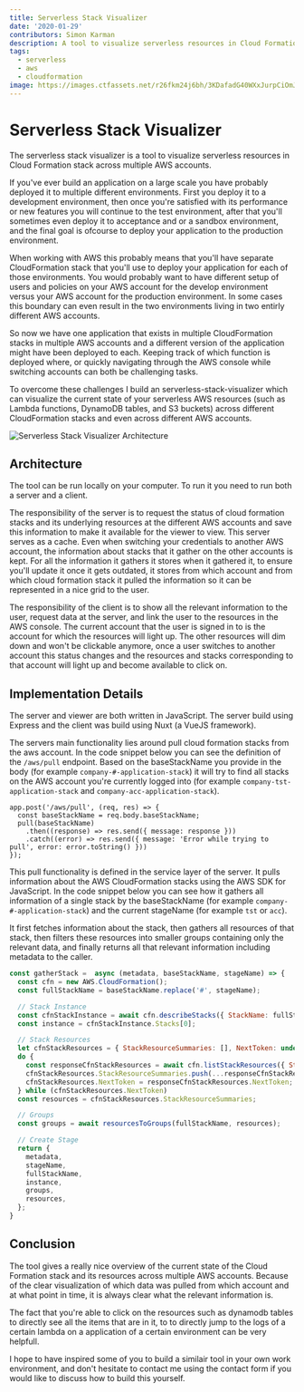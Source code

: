 ```yaml
---
title: Serverless Stack Visualizer
date: '2020-01-29'
contributors: Simon Karman
description: A tool to visualize serverless resources in Cloud Formation stack across multiple AWS accounts
tags:
  - serverless
  - aws
  - cloudformation
image: https://images.ctfassets.net/r26fkm24j6bh/3KDafadG40WXxJurpCiOmJ/3d6bdb2dd8289cdd5faf11760e0db64d/serverless-stack-visualiser__1_.png
---
```


# Serverless Stack Visualizer
The serverless stack visualizer is a tool to visualize serverless resources in Cloud Formation stack across multiple AWS accounts.

If you've ever build an application on a large scale you have probably deployed it to multiple different environments. First you deploy it to a development environment, then once you're satisfied with its performance or new features you will continue to the test environment, after that you'll sometimes even deploy it to acceptance and or a sandbox environment, and the final goal is ofcourse to deploy your application to the production environment.

When working with AWS this probably means that you'll have separate CloudFormation stack that you'll use to deploy your application for each of those environments. You would probably want to have different setup of users and policies on your AWS account for the develop environment versus your AWS account for the production environment. In some cases this boundary can even result in the two environments living in two entirly different AWS accounts.

So now we have one application that exists in multiple CloudFormation stacks in multiple AWS accounts and a different version of the application might have been deployed to each. Keeping track of which function is deployed where, or quickly navigating through the AWS console while switching accounts can both be challenging tasks.

To overcome these challenges I build an serverless-stack-visualizer which can visualize the current state of your serverless AWS resources (such as Lambda functions, DynamoDB tables, and S3 buckets) across different CloudFormation stacks and even across different AWS accounts.

![Serverless Stack Visualizer Architecture](//images.ctfassets.net/r26fkm24j6bh/3KDafadG40WXxJurpCiOmJ/3d6bdb2dd8289cdd5faf11760e0db64d/serverless-stack-visualiser__1_.png)

## Architecture
The tool can be run locally on your computer. To run it you need to run both a server and a client.

The responsibility of the server is to request the status of cloud formation stacks and its underlying resources at the different AWS accounts and save this information to make it available for the viewer to view. This server serves as a cache. Even when switching your credentials to another AWS account, the information about stacks that it gather on the other accounts is kept. For all the information it gathers it stores when it gathered it, to ensure you'll update it once it gets outdated, it stores from which account and from which cloud formation stack it pulled the information so it can be represented in a nice grid to the user.

The responsibility of the client is to show all the relevant information to the user, request data at the server, and link the user to the resources in the AWS console. The current account that the user is signed in to is the account for which the resources will light up. The other resources will dim down and won't be clickable anymore, once a user switches to another account this status changes and the resources and stacks corresponding to that account will light up and become available to click on.

## Implementation Details
The server and viewer are both written in JavaScript. The server build using Express and the client was build using Nuxt (a VueJS framework).

The servers main functionality lies around pull cloud formation stacks from the aws account. In the code snippet below you can see the definition of the `/aws/pull` endpoint. Based on the baseStackName you provide in the body (for example `company-#-application-stack`) it will try to find all stacks on the AWS account you're currently logged into (for example `company-tst-application-stack` and `company-acc-application-stack`).

```
app.post('/aws/pull', (req, res) => {
  const baseStackName = req.body.baseStackName;
  pull(baseStackName)
    .then((response) => res.send({ message: response }))
    .catch((error) => res.send({ message: 'Error while trying to pull', error: error.toString() }))
});
```

This pull functionality is defined in the service layer of the server. It pulls information about the AWS CloudFormation stacks using the AWS SDK for JavaScript. In the code snippet below you can see how it gathers all information of a single stack by the baseStackName (for example `company-#-application-stack`) and the current stageName (for example `tst` or `acc`).

It first fetches information about the stack, then gathers all resources of that stack, then filters these resources into smaller groups containing only the relevant data, and finally returns all that relevant information including metadata to the caller.

```javascript
const gatherStack =  async (metadata, baseStackName, stageName) => {
  const cfn = new AWS.CloudFormation();
  const fullStackName = baseStackName.replace('#', stageName);

  // Stack Instance
  const cfnStackInstance = await cfn.describeStacks({ StackName: fullStackName }).promise();
  const instance = cfnStackInstance.Stacks[0];

  // Stack Resources
  let cfnStackResources = { StackResourceSummaries: [], NextToken: undefined };
  do {
    const responseCfnStackResources = await cfn.listStackResources({ StackName: fullStackName, NextToken: cfnStackResources.NextToken }).promise()
    cfnStackResources.StackResourceSummaries.push(...responseCfnStackResources.StackResourceSummaries);
    cfnStackResources.NextToken = responseCfnStackResources.NextToken;
  } while (cfnStackResources.NextToken)
  const resources = cfnStackResources.StackResourceSummaries;

  // Groups
  const groups = await resourcesToGroups(fullStackName, resources);

  // Create Stage
  return {
    metadata,
    stageName,
    fullStackName,
    instance,
    groups,
    resources,
  };
}
```

## Conclusion
The tool gives a really nice overview of the current state of the Cloud Formation stack and its resources across multiple AWS accounts. Because of the clear visualization of which data was pulled from which account and at what point in time, it is always clear what the relevant information is.

The fact that you're able to click on the resources such as dynamodb tables to directly see all the items that are in it, to to directly jump to the logs of a certain lambda on a application of a certain environment can be very helpfull.

I hope to have inspired some of you to build a similair tool in your own work environment, and don't hesitate to contact me using the contact form if you would like to discuss how to build this yourself. 